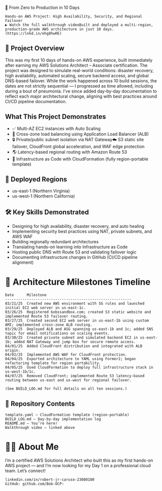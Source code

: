🚀 From Zero to Production in 10 Days
```
Hands-on AWS Project: High Availability, Security, and Regional Failover
▶ Watch the full walkthrough videoBuilt and deployed a multi-region, production-grade AWS architecture in just 10 days.
(https://lnkd.in/ehg8hwRE)
```

📘 Project Overview
--------------------
This was my first 10 days of hands-on AWS experience, built immediately after earning my AWS Solutions Architect – Associate certification. The project was designed to simulate real-world conditions: disaster recovery, high availability, automated scaling, secure backend access, and global DNS-based failover. While the work happened across 10 build sessions, the dates are not strictly sequential — I progressed as time allowed, including during a bout of pneumonia. I’ve since added day-by-day documentation to reflect each major architectural change, aligning with best practices around CI/CD pipeline documentation.

What This Project Demonstrates
-------------------------------
- ✅ Multi-AZ EC2 instances with Auto Scaling
- 🔁 Cross-zone load balancing using Application Load Balancer (ALB)
- 🔒 Private/public subnet isolation via NAT Gateway☁️ S3 static site failover, CloudFront global acceleration, and WAF edge protection
- 🌎 Latency-based regional routing with Amazon Route 53
- 🧱 Infrastructure as Code with CloudFormation (fully region-portable template)

📍 Deployed Regions
-------------------
- us-east-1 (Northern Virginia)
- us-west-1 (Northern California)

🛠️ Key Skills Demonstrated
---------------------------
- Designing for high availability, disaster recovery, and auto healing
- Implementing security best practices using NAT, private subnets, and AWS WAF
- Building regionally redundant architectures
- Translating hands-on learning into Infrastructure as Code
- Hosting public DNS with Route 53 and validating failover logic
- Documenting infrastructure changes in GitHub (CI/CD pipeline alignment)


📆 Architecture Milestones Timeline
====================================
```
Date      Milestone
----------------------------------------------------------
03/21/25  Created new AWS environment with SG rules and launched initial EC2 web server in us-east-1c.
03/26/25  Registered bobssandbox.com; created S3 static website and implemented Route 53 failover routing.
03/27/25  Created second EC2 web server in us-east-1b using custom AMI; implemented cross-zone ALB routing.
03/29/25  Deployed ALB and ASG spanning us-east-1b and 1c; added SNS topic for email notifications on scaling events.
03/30/25  Created private subnet and simulated backend EC2 in us-east-1b; added NAT Gateway and jump box for secure remote access.
04/01/25  Added CloudFront distribution and integrated with ALB origin.
04/02/25  Implemented AWS WAF for CloudFront protection.
04/04/25  Exported architecture to YAML using Former2; began refactoring template for region portability.
04/05/25  Used CloudFormation to deploy full infrastructure stack in us-west-1b/1c.
04/07/25  Removed CloudFront; implemented Route 53 latency-based routing between us-east and us-west for regional failover.

(See BUILD_LOG.md for full details on all ten sessions.)
```
📂 Repository Contents
-----------------------
```
template.yaml — CloudFormation template (region-portable)
BUILD_LOG.md — Day-by-day implementation log
README.md — You’re here!
Walkthrough video — linked above
```
🙋‍♂️ About Me
===============
I’m a certified AWS Solutions Architect who built this as my first hands-on AWS project — and I’m now looking for my Day 1 on a professional cloud team. Let’s connect!
```
linkedin.com/in/robert-jr-caruso-23080180
GitHub: github.com/Bob-OCP:
```
